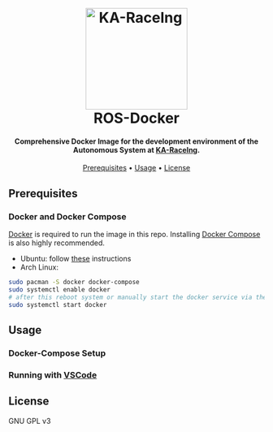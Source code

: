 <h1 align="center">
  <br>
  <a href="https://ka-raceing.de"><img src="https://raw.githubusercontent.com/ka-raceing/ros-docker/main/misc/2_logostreifenbung.png" alt="KA-RaceIng" width="200"></a>
  <br>
  ROS-Docker
  <br>
</h1>

<h4 align="center">Comprehensive Docker Image for the development environment of the Autonomous System at <a href="https://ka-raceing.de"> KA-RaceIng</a>.</h4>

<p align="center">
  <a href="#prerequisites">Prerequisites</a> •
  <a href="#usage">Usage</a> •
  <a href="#license">License</a>
</p>

## Prerequisites
### Docker and Docker Compose
[Docker](https://docs.docker.com/engine/install/) is required to run the image in this repo.
Installing [Docker Compose](https://docs.docker.com/compose/) is also highly recommended.
- Ubuntu: follow [these](https://docs.docker.com/engine/install/ubuntu/) instructions
- Arch Linux:
```bash
sudo pacman -S docker docker-compose
sudo systemctl enable docker
# after this reboot system or manually start the docker service via the following
sudo systemctl start docker
```

## Usage

### Docker-Compose Setup

### Running with [VSCode](https://www.ka-raceing.de/)


## License

GNU GPL v3